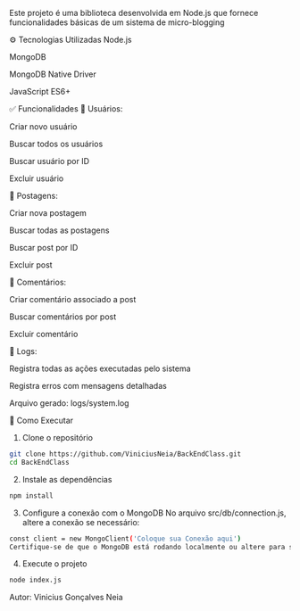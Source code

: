 Este projeto é uma biblioteca desenvolvida em Node.js que fornece funcionalidades básicas de um sistema de micro-blogging

⚙️ Tecnologias Utilizadas
Node.js

MongoDB

MongoDB Native Driver

JavaScript ES6+

✅ Funcionalidades
📌 Usuários:

Criar novo usuário

Buscar todos os usuários

Buscar usuário por ID

Excluir usuário

📝 Postagens:

Criar nova postagem

Buscar todas as postagens

Buscar post por ID

Excluir post

💬 Comentários:

Criar comentário associado a post

Buscar comentários por post

Excluir comentário

🧾 Logs:

Registra todas as ações executadas pelo sistema

Registra erros com mensagens detalhadas

Arquivo gerado: logs/system.log

🚀 Como Executar
1. Clone o repositório
```bash
git clone https://github.com/ViniciusNeia/BackEndClass.git
cd BackEndClass
```
2. Instale as dependências
```bash
npm install
```
3. Configure a conexão com o MongoDB
No arquivo src/db/connection.js, altere a conexão se necessário:
```bash
const client = new MongoClient('Coloque sua Conexão aqui')
Certifique-se de que o MongoDB está rodando localmente ou altere para seu servidor.
```

4. Execute o projeto
```bash
node index.js
```

Autor: Vinicius Gonçalves Neia
